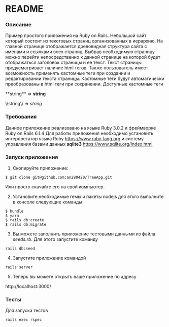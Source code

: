 # README

### Описание

Пример простого приложения на Ruby on Rails.
Небольшой сайт который состоит из текстовых страниц организованных в иерархию.
На главной страницe отображается древовидная структура сайта с именами и ссылками всех страниц.
Выбрав необходимую страницу можно перейти непосредственно к данной странице на которой 
будет отображаться заголовок страницы и ее текст. Текст страницы предусматривает наличие
html тегов.
Также пользователь имеет возможность применять кастомные теги при создании и редактировании
текста страницы. Кастомные теги будут автоматически преобразованы в html теги при сохранении.
Доступные кастомные теги

\*\*string\*\*   => <b>string</b> 

\\\\string\\\\   => <i>string</i>

### Требования

Данное приложение реализовано на языке Ruby 3.0.2 и фреймворке Ruby on Rails 6.1.4
Для работы приложения необходимо установить интерпретатор языка Ruby https://www.ruby-lang.org
и систему управления базами данных **sqlite3** https://www.sqlite.org/index.html

### Запуск приложения

1. Скопируйте приложение:

```
$ git clone git@github.com:an280420/TreeApp.git
```

Или просто скачайте его на свой компьютер.

2. Установите необходимые гемы и пакеты nodejs для этого выполните в консоле следующие команды

```
$ bundle
$ yarn
$ rails db:create
$ rails db:migrate
```
3. Вы можете заполнить приложение тестовыми данными из файла *seeds.rb*. Для этого запустите команду

```
rails db:seed
```

4. Запустите приложение командой

```
rails server
```

5. Теперь вы можете открыть ваше приложение по адресу

http://localhost:3000/

### Тесты

Для запуска тестов

```
rails exec rspec
```
